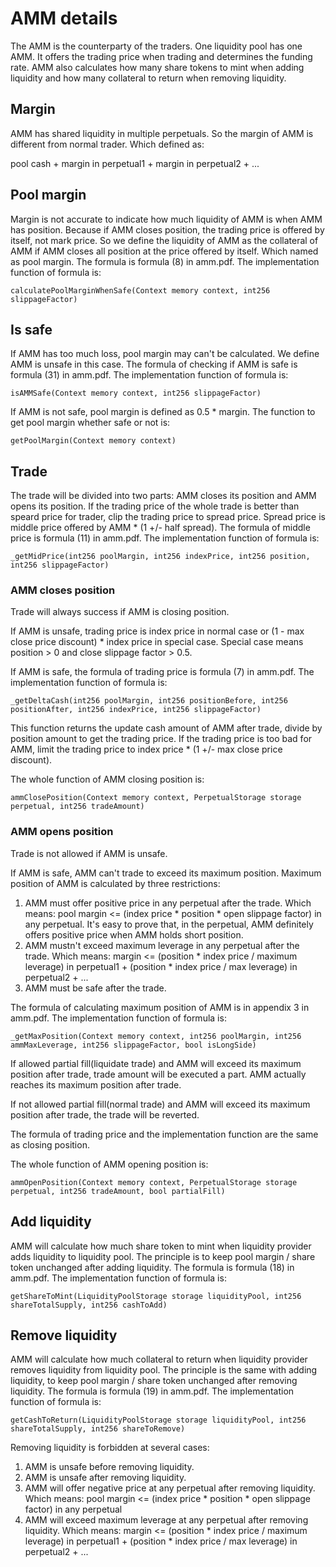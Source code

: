# AMM details

The AMM is the counterparty of the traders. One liquidity pool has one AMM. It offers the trading price when trading and determines the funding rate. AMM also calculates how many share tokens to mint when adding liquidity and how many collateral to return when removing liquidity.

## Margin

AMM has shared liquidity in multiple perpetuals. So the margin of AMM is different from normal trader. Which defined as:

pool cash + margin in perpetual1 + margin in perpetual2 + ...

## Pool margin

Margin is not accurate to indicate how much liquidity of AMM is when AMM has position. Because if AMM closes position, the trading price is offered by itself, not mark price. So we define the liquidity of AMM as the collateral of AMM if AMM closes all position at the price offered by itself. Which named as pool margin. The formula is formula (8) in amm.pdf. The implementation function of formula is:

```solidity
calculatePoolMarginWhenSafe(Context memory context, int256 slippageFactor)
```

## Is safe

If AMM has too much loss, pool margin may can't be calculated. We define AMM is unsafe in this case. The formula of checking if AMM is safe is formula (31) in amm.pdf. The implementation function of formula is:

```solidity
isAMMSafe(Context memory context, int256 slippageFactor)
```

If AMM is not safe, pool margin is defined as 0.5 * margin. The function to get pool margin whether safe or not is:

```solidity
getPoolMargin(Context memory context)
```

## Trade

The trade will be divided into two parts: AMM closes its position and AMM opens its position. If the trading price of the whole trade is better than speard price for trader, clip the trading price to spread price. Spread price is middle price offered by AMM * (1 +/- half spread). The formula of middle price is formula (11) in amm.pdf. The implementation function of formula is:

```solidity
_getMidPrice(int256 poolMargin, int256 indexPrice, int256 position, int256 slippageFactor)
```

### AMM closes position

Trade will always success if AMM is closing position.

If AMM is unsafe, trading price is index price in normal case or (1 - max close price discount) * index price in special case. Special case means position > 0 and close slippage factor > 0.5.

If AMM is safe, the formula of trading price is formula (7) in amm.pdf. The implementation function of formula is:

```solidity
_getDeltaCash(int256 poolMargin, int256 positionBefore, int256 positionAfter, int256 indexPrice, int256 slippageFactor)
```

This function returns the update cash amount of AMM after trade, divide by position amount to get the trading price. If the trading price is too bad for AMM, limit the trading price to index price * (1 +/- max close price discount).

The whole function of AMM closing position is:

```solidity
ammClosePosition(Context memory context, PerpetualStorage storage perpetual, int256 tradeAmount)
```

### AMM opens position

Trade is not allowed if AMM is unsafe.

If AMM is safe, AMM can't trade to exceed its maximum position. Maximum position of AMM is calculated by three restrictions:
1. AMM must offer positive price in any perpetual after the trade. Which means: pool margin <= (index price * position * open slippage factor) in any perpetual. It's easy to prove that, in the perpetual, AMM definitely offers positive price when AMM holds short position.
2. AMM mustn't exceed maximum leverage in any perpetual after the trade. Which means: margin <= (position * index price / maximum leverage) in perpetual1 + (position * index price / max leverage) in perpetual2 + ...
3. AMM must be safe after the trade.

The formula of calculating maximum position of AMM is in appendix 3 in amm.pdf. The implementation function of formula is:

```solidity
_getMaxPosition(Context memory context, int256 poolMargin, int256 ammMaxLeverage, int256 slippageFactor, bool isLongSide)
```

If allowed partial fill(liquidate trade) and AMM will exceed its maximum position after trade, trade amount will be executed a part. AMM actually reaches its maximum position after trade.

If not allowed partial fill(normal trade) and AMM will exceed its maximum position after trade, the trade will be reverted.

The formula of trading price and the implementation function are the same as closing position.

The whole function of AMM opening position is:

```solidity
ammOpenPosition(Context memory context, PerpetualStorage storage perpetual, int256 tradeAmount, bool partialFill)
```

## Add liquidity

AMM will calculate how much share token to mint when liquidity provider adds liquidity to liquidity pool. The principle is to keep pool margin / share token unchanged after adding liquidity. The formula is formula (18) in amm.pdf. The implementation function of formula is:

```solidity
getShareToMint(LiquidityPoolStorage storage liquidityPool, int256 shareTotalSupply, int256 cashToAdd)
```

## Remove liquidity
AMM will calculate how much collateral to return when liquidity provider removes liquidity from liquidity pool. The principle is the same with adding liquidity, to keep pool margin / share token unchanged after removing liquidity. The formula is formula (19) in amm.pdf. The implementation function of formula is:

```solidity
getCashToReturn(LiquidityPoolStorage storage liquidityPool, int256 shareTotalSupply, int256 shareToRemove)
```

Removing liquidity is forbidden at several cases:
1. AMM is unsafe before removing liquidity.
2. AMM is unsafe after removing liquidity.
3. AMM will offer negative price at any perpetual after removing liquidity. Which means: pool margin <= (index price * position * open slippage factor) in any perpetual
4. AMM will exceed maximum leverage at any perpetual after removing liquidity. Which means: margin <= (position * index price / maximum leverage) in perpetual1 + (position * index price / max leverage) in perpetual2 + ...
